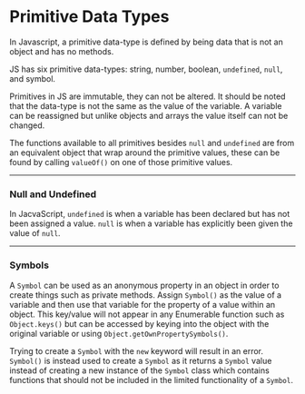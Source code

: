 # Primitive Data Types

In Javascript, a primitive data-type is defined by being data that is not an object and has no methods.

JS has six primitive data-types: string, number, boolean, `undefined`, `null`, and symbol.

Primitives in JS are immutable, they can not be altered. It should be noted that the data-type is not the same as the value of the variable. A variable can be reassigned but unlike objects and arrays the value itself can not be changed.

The functions available to all primitives besides `null` and `undefined` are from an equivalent object that wrap around the primitive values, these can be found by calling `valueOf()` on one of those primitive values.

---

### Null and Undefined

In JacvaScript, `undefined` is when a variable has been declared but has not been assigned a value. `null` is when a variable has explicitly been given the value of `null`.

---

### Symbols

A `Symbol` can be used as an anonymous property in an object in order to create things such as private methods. Assign `Symbol()` as the value of a variable and then use that variable for the property of a value within an object. This key/value will not appear in any Enumerable function such as `Object.keys()` but can be accessed by keying into the object with the original variable or using `Object.getOwnPropertySymbols()`.

Trying to create a `Symbol` with the `new` keyword will result in an error. `Symbol()` is instead used to create a `Symbol` as it returns a `Symbol` value instead of creating a new instance of the `Symbol` class which contains functions that should not be included in the limited functionality of a `Symbol`.